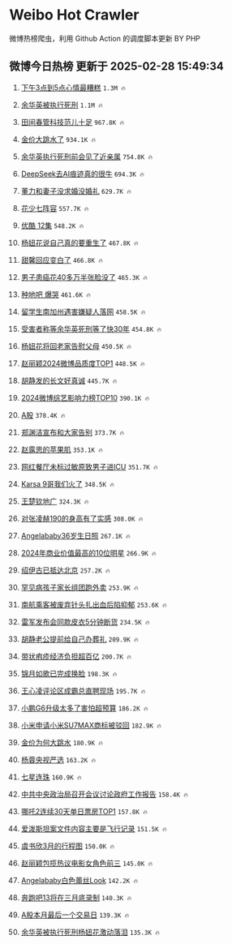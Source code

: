 # Weibo Hot Crawler 



微博热榜爬虫，利用 Github Action 的调度脚本更新 BY PHP 


## 微博今日热榜 更新于 2025-02-28 15:49:34 
1. [下午3点到5点心情最糟糕](https://s.weibo.com/weibo?q=%23%E4%B8%8B%E5%8D%883%E7%82%B9%E5%88%B05%E7%82%B9%E5%BF%83%E6%83%85%E6%9C%80%E7%B3%9F%E7%B3%95%23&t=31&band_rank=1&Refer=top) `1.3M 🔥` 

1. [余华英被执行死刑](https://s.weibo.com/weibo?q=%23%E4%BD%99%E5%8D%8E%E8%8B%B1%E8%A2%AB%E6%89%A7%E8%A1%8C%E6%AD%BB%E5%88%91%23&t=31&band_rank=2&Refer=top) `1.1M 🔥` 

1. [田间春管科技范儿十足](https://s.weibo.com/weibo?q=%23%E7%94%B0%E9%97%B4%E6%98%A5%E7%AE%A1%E7%A7%91%E6%8A%80%E8%8C%83%E5%84%BF%E5%8D%81%E8%B6%B3%23&t=31&band_rank=3&Refer=top) `967.8K 🔥` 

1. [金价大跳水了](https://s.weibo.com/weibo?q=%23%E9%87%91%E4%BB%B7%E5%A4%A7%E8%B7%B3%E6%B0%B4%E4%BA%86%23&t=31&band_rank=4&Refer=top) `934.1K 🔥` 

1. [余华英执行死刑前会见了近亲属](https://s.weibo.com/weibo?q=%23%E4%BD%99%E5%8D%8E%E8%8B%B1%E6%89%A7%E8%A1%8C%E6%AD%BB%E5%88%91%E5%89%8D%E4%BC%9A%E8%A7%81%E4%BA%86%E8%BF%91%E4%BA%B2%E5%B1%9E%23&t=31&band_rank=5&Refer=top) `754.8K 🔥` 

1. [DeepSeek去AI痕迹真的很牛](https://s.weibo.com/weibo?q=%23DeepSeek%E5%8E%BBAI%E7%97%95%E8%BF%B9%E7%9C%9F%E7%9A%84%E5%BE%88%E7%89%9B%23&t=31&band_rank=6&Refer=top) `694.3K 🔥` 

1. [董力和妻子没求婚没婚礼](https://s.weibo.com/weibo?q=%23%E8%91%A3%E5%8A%9B%E5%92%8C%E5%A6%BB%E5%AD%90%E6%B2%A1%E6%B1%82%E5%A9%9A%E6%B2%A1%E5%A9%9A%E7%A4%BC%23&t=31&band_rank=7&Refer=top) `629.7K 🔥` 

1. [花少七阵容](https://s.weibo.com/weibo?q=%23%E8%8A%B1%E5%B0%91%E4%B8%83%E9%98%B5%E5%AE%B9%23&t=31&band_rank=8&Refer=top) `557.7K 🔥` 

1. [优酷 12集](https://s.weibo.com/weibo?q=%E4%BC%98%E9%85%B7%2012%E9%9B%86&t=31&band_rank=9&Refer=top) `548.2K 🔥` 

1. [杨妞花说自己真的要重生了](https://s.weibo.com/weibo?q=%23%E6%9D%A8%E5%A6%9E%E8%8A%B1%E8%AF%B4%E8%87%AA%E5%B7%B1%E7%9C%9F%E7%9A%84%E8%A6%81%E9%87%8D%E7%94%9F%E4%BA%86%23&t=31&band_rank=10&Refer=top) `467.8K 🔥` 

1. [甜馨回应变白了](https://s.weibo.com/weibo?q=%23%E7%94%9C%E9%A6%A8%E5%9B%9E%E5%BA%94%E5%8F%98%E7%99%BD%E4%BA%86%23&t=31&band_rank=11&Refer=top) `466.8K 🔥` 

1. [男子患癌花40多万半张脸没了](https://s.weibo.com/weibo?q=%23%E7%94%B7%E5%AD%90%E6%82%A3%E7%99%8C%E8%8A%B140%E5%A4%9A%E4%B8%87%E5%8D%8A%E5%BC%A0%E8%84%B8%E6%B2%A1%E4%BA%86%23&t=31&band_rank=12&Refer=top) `465.3K 🔥` 

1. [种地吧 爆哭](https://s.weibo.com/weibo?q=%E7%A7%8D%E5%9C%B0%E5%90%A7%20%E7%88%86%E5%93%AD&t=31&band_rank=13&Refer=top) `461.6K 🔥` 

1. [留学生南加州遇害嫌疑人落网](https://s.weibo.com/weibo?q=%23%E7%95%99%E5%AD%A6%E7%94%9F%E5%8D%97%E5%8A%A0%E5%B7%9E%E9%81%87%E5%AE%B3%E5%AB%8C%E7%96%91%E4%BA%BA%E8%90%BD%E7%BD%91%23&t=31&band_rank=14&Refer=top) `458.5K 🔥` 

1. [受害者称等余华英死刑等了快30年](https://s.weibo.com/weibo?q=%23%E5%8F%97%E5%AE%B3%E8%80%85%E7%A7%B0%E7%AD%89%E4%BD%99%E5%8D%8E%E8%8B%B1%E6%AD%BB%E5%88%91%E7%AD%89%E4%BA%86%E5%BF%AB30%E5%B9%B4%23&t=31&band_rank=15&Refer=top) `454.8K 🔥` 

1. [杨妞花将回老家告慰父母](https://s.weibo.com/weibo?q=%23%E6%9D%A8%E5%A6%9E%E8%8A%B1%E5%B0%86%E5%9B%9E%E8%80%81%E5%AE%B6%E5%91%8A%E6%85%B0%E7%88%B6%E6%AF%8D%23&t=31&band_rank=16&Refer=top) `450.5K 🔥` 

1. [赵丽颖2024微博品质度TOP1](https://s.weibo.com/weibo?q=%23%E8%B5%B5%E4%B8%BD%E9%A2%962024%E5%BE%AE%E5%8D%9A%E5%93%81%E8%B4%A8%E5%BA%A6TOP1%23&t=31&band_rank=17&Refer=top) `448.5K 🔥` 

1. [胡静发的长文好真诚](https://s.weibo.com/weibo?q=%E8%83%A1%E9%9D%99%E5%8F%91%E7%9A%84%E9%95%BF%E6%96%87%E5%A5%BD%E7%9C%9F%E8%AF%9A&t=31&band_rank=18&Refer=top) `445.7K 🔥` 

1. [2024微博综艺影响力榜TOP10](https://s.weibo.com/weibo?q=2024%E5%BE%AE%E5%8D%9A%E7%BB%BC%E8%89%BA%E5%BD%B1%E5%93%8D%E5%8A%9B%E6%A6%9CTOP10&t=31&band_rank=19&Refer=top) `390.1K 🔥` 

1. [A股](https://s.weibo.com/weibo?q=A%E8%82%A1&t=31&band_rank=20&Refer=top) `378.4K 🔥` 

1. [郑渊洁宣布和大家告别](https://s.weibo.com/weibo?q=%23%E9%83%91%E6%B8%8A%E6%B4%81%E5%AE%A3%E5%B8%83%E5%92%8C%E5%A4%A7%E5%AE%B6%E5%91%8A%E5%88%AB%23&t=31&band_rank=21&Refer=top) `373.7K 🔥` 

1. [赵露思的苹果肌](https://s.weibo.com/weibo?q=%23%E8%B5%B5%E9%9C%B2%E6%80%9D%E7%9A%84%E8%8B%B9%E6%9E%9C%E8%82%8C%23&t=31&band_rank=22&Refer=top) `353.1K 🔥` 

1. [网红餐厅未标过敏原致男子进ICU](https://s.weibo.com/weibo?q=%23%E7%BD%91%E7%BA%A2%E9%A4%90%E5%8E%85%E6%9C%AA%E6%A0%87%E8%BF%87%E6%95%8F%E5%8E%9F%E8%87%B4%E7%94%B7%E5%AD%90%E8%BF%9BICU%23&t=31&band_rank=23&Refer=top) `351.7K 🔥` 

1. [Karsa 9哥我们火了](https://s.weibo.com/weibo?q=Karsa%209%E5%93%A5%E6%88%91%E4%BB%AC%E7%81%AB%E4%BA%86&t=31&band_rank=24&Refer=top) `348.5K 🔥` 

1. [王楚钦地广](https://s.weibo.com/weibo?q=%23%E7%8E%8B%E6%A5%9A%E9%92%A6%E5%9C%B0%E5%B9%BF%23&t=31&band_rank=25&Refer=top) `324.3K 🔥` 

1. [对张凌赫190的身高有了实感](https://s.weibo.com/weibo?q=%E5%AF%B9%E5%BC%A0%E5%87%8C%E8%B5%AB190%E7%9A%84%E8%BA%AB%E9%AB%98%E6%9C%89%E4%BA%86%E5%AE%9E%E6%84%9F&t=31&band_rank=26&Refer=top) `308.0K 🔥` 

1. [Angelababy36岁生日照](https://s.weibo.com/weibo?q=%23Angelababy36%E5%B2%81%E7%94%9F%E6%97%A5%E7%85%A7%23&t=31&band_rank=27&Refer=top) `267.1K 🔥` 

1. [2024年商业价值最高的10位明星](https://s.weibo.com/weibo?q=%232024%E5%B9%B4%E5%95%86%E4%B8%9A%E4%BB%B7%E5%80%BC%E6%9C%80%E9%AB%98%E7%9A%8410%E4%BD%8D%E6%98%8E%E6%98%9F%23&t=31&band_rank=28&Refer=top) `266.9K 🔥` 

1. [绍伊古已抵达北京](https://s.weibo.com/weibo?q=%23%E7%BB%8D%E4%BC%8A%E5%8F%A4%E5%B7%B2%E6%8A%B5%E8%BE%BE%E5%8C%97%E4%BA%AC%23&t=31&band_rank=29&Refer=top) `257.2K 🔥` 

1. [罕见病孩子家长组团跑外卖](https://s.weibo.com/weibo?q=%23%E7%BD%95%E8%A7%81%E7%97%85%E5%AD%A9%E5%AD%90%E5%AE%B6%E9%95%BF%E7%BB%84%E5%9B%A2%E8%B7%91%E5%A4%96%E5%8D%96%23&t=31&band_rank=30&Refer=top) `253.9K 🔥` 

1. [南航乘客被废弃针头扎出血后陷抑郁](https://s.weibo.com/weibo?q=%23%E5%8D%97%E8%88%AA%E4%B9%98%E5%AE%A2%E8%A2%AB%E5%BA%9F%E5%BC%83%E9%92%88%E5%A4%B4%E6%89%8E%E5%87%BA%E8%A1%80%E5%90%8E%E9%99%B7%E6%8A%91%E9%83%81%23&t=31&band_rank=31&Refer=top) `253.6K 🔥` 

1. [雷军发布会同款皮衣5分钟断货](https://s.weibo.com/weibo?q=%23%E9%9B%B7%E5%86%9B%E5%8F%91%E5%B8%83%E4%BC%9A%E5%90%8C%E6%AC%BE%E7%9A%AE%E8%A1%A35%E5%88%86%E9%92%9F%E6%96%AD%E8%B4%A7%23&t=31&band_rank=32&Refer=top) `234.5K 🔥` 

1. [胡静老公提前给自己办葬礼](https://s.weibo.com/weibo?q=%E8%83%A1%E9%9D%99%E8%80%81%E5%85%AC%E6%8F%90%E5%89%8D%E7%BB%99%E8%87%AA%E5%B7%B1%E5%8A%9E%E8%91%AC%E7%A4%BC&t=31&band_rank=33&Refer=top) `209.9K 🔥` 

1. [带状疱疹经济负担超百亿](https://s.weibo.com/weibo?q=%23%E5%B8%A6%E7%8A%B6%E7%96%B1%E7%96%B9%E7%BB%8F%E6%B5%8E%E8%B4%9F%E6%8B%85%E8%B6%85%E7%99%BE%E4%BA%BF%23&t=31&band_rank=34&Refer=top) `200.7K 🔥` 

1. [锦月如歌已完成换脸](https://s.weibo.com/weibo?q=%23%E9%94%A6%E6%9C%88%E5%A6%82%E6%AD%8C%E5%B7%B2%E5%AE%8C%E6%88%90%E6%8D%A2%E8%84%B8%23&t=31&band_rank=35&Refer=top) `198.3K 🔥` 

1. [王心凌评论区成霸总直聘现场](https://s.weibo.com/weibo?q=%E7%8E%8B%E5%BF%83%E5%87%8C%E8%AF%84%E8%AE%BA%E5%8C%BA%E6%88%90%E9%9C%B8%E6%80%BB%E7%9B%B4%E8%81%98%E7%8E%B0%E5%9C%BA&t=31&band_rank=36&Refer=top) `195.7K 🔥` 

1. [小鹏G6升级太多了害怕超预算](https://s.weibo.com/weibo?q=%23%E5%B0%8F%E9%B9%8FG6%E5%8D%87%E7%BA%A7%E5%A4%AA%E5%A4%9A%E4%BA%86%E5%AE%B3%E6%80%95%E8%B6%85%E9%A2%84%E7%AE%97%23&t=31&band_rank=37&Refer=top) `186.2K 🔥` 

1. [小米申请小米SU7MAX商标被驳回](https://s.weibo.com/weibo?q=%23%E5%B0%8F%E7%B1%B3%E7%94%B3%E8%AF%B7%E5%B0%8F%E7%B1%B3SU7MAX%E5%95%86%E6%A0%87%E8%A2%AB%E9%A9%B3%E5%9B%9E%23&t=31&band_rank=38&Refer=top) `182.9K 🔥` 

1. [金价为何大跳水](https://s.weibo.com/weibo?q=%23%E9%87%91%E4%BB%B7%E4%B8%BA%E4%BD%95%E5%A4%A7%E8%B7%B3%E6%B0%B4%23&t=31&band_rank=39&Refer=top) `180.9K 🔥` 

1. [杨蓉央视严选](https://s.weibo.com/weibo?q=%E6%9D%A8%E8%93%89%E5%A4%AE%E8%A7%86%E4%B8%A5%E9%80%89&t=31&band_rank=40&Refer=top) `163.2K 🔥` 

1. [七星连珠](https://s.weibo.com/weibo?q=%E4%B8%83%E6%98%9F%E8%BF%9E%E7%8F%A0&t=31&band_rank=41&Refer=top) `160.9K 🔥` 

1. [中共中央政治局召开会议讨论政府工作报告](https://s.weibo.com/weibo?q=%23%E4%B8%AD%E5%85%B1%E4%B8%AD%E5%A4%AE%E6%94%BF%E6%B2%BB%E5%B1%80%E5%8F%AC%E5%BC%80%E4%BC%9A%E8%AE%AE%E8%AE%A8%E8%AE%BA%E6%94%BF%E5%BA%9C%E5%B7%A5%E4%BD%9C%E6%8A%A5%E5%91%8A%23&t=31&band_rank=42&Refer=top) `158.4K 🔥` 

1. [哪吒2连续30天单日票房TOP1](https://s.weibo.com/weibo?q=%23%E5%93%AA%E5%90%922%E8%BF%9E%E7%BB%AD30%E5%A4%A9%E5%8D%95%E6%97%A5%E7%A5%A8%E6%88%BFTOP1%23&t=31&band_rank=43&Refer=top) `157.8K 🔥` 

1. [爱泼斯坦案文件内容主要是飞行记录](https://s.weibo.com/weibo?q=%23%E7%88%B1%E6%B3%BC%E6%96%AF%E5%9D%A6%E6%A1%88%E6%96%87%E4%BB%B6%E5%86%85%E5%AE%B9%E4%B8%BB%E8%A6%81%E6%98%AF%E9%A3%9E%E8%A1%8C%E8%AE%B0%E5%BD%95%23&t=31&band_rank=44&Refer=top) `151.5K 🔥` 

1. [虞书欣3月的行程图](https://s.weibo.com/weibo?q=%23%E8%99%9E%E4%B9%A6%E6%AC%A33%E6%9C%88%E7%9A%84%E8%A1%8C%E7%A8%8B%E5%9B%BE%23&t=31&band_rank=45&Refer=top) `150.0K 🔥` 

1. [赵丽颖包揽热议电影女角色前三](https://s.weibo.com/weibo?q=%23%E8%B5%B5%E4%B8%BD%E9%A2%96%E5%8C%85%E6%8F%BD%E7%83%AD%E8%AE%AE%E7%94%B5%E5%BD%B1%E5%A5%B3%E8%A7%92%E8%89%B2%E5%89%8D%E4%B8%89%23&t=31&band_rank=46&Refer=top) `145.0K 🔥` 

1. [Angelababy白色蕾丝Look](https://s.weibo.com/weibo?q=%23Angelababy%E7%99%BD%E8%89%B2%E8%95%BE%E4%B8%9DLook%23&t=31&band_rank=47&Refer=top) `142.2K 🔥` 

1. [奔跑吧13将在三月底录制](https://s.weibo.com/weibo?q=%E5%A5%94%E8%B7%91%E5%90%A713%E5%B0%86%E5%9C%A8%E4%B8%89%E6%9C%88%E5%BA%95%E5%BD%95%E5%88%B6&t=31&band_rank=48&Refer=top) `140.3K 🔥` 

1. [A股本月最后一个交易日](https://s.weibo.com/weibo?q=%23A%E8%82%A1%E6%9C%AC%E6%9C%88%E6%9C%80%E5%90%8E%E4%B8%80%E4%B8%AA%E4%BA%A4%E6%98%93%E6%97%A5%23&t=31&band_rank=49&Refer=top) `139.3K 🔥` 

1. [余华英被执行死刑杨妞花激动落泪](https://s.weibo.com/weibo?q=%23%E4%BD%99%E5%8D%8E%E8%8B%B1%E8%A2%AB%E6%89%A7%E8%A1%8C%E6%AD%BB%E5%88%91%E6%9D%A8%E5%A6%9E%E8%8A%B1%E6%BF%80%E5%8A%A8%E8%90%BD%E6%B3%AA%23&t=31&band_rank=50&Refer=top) `135.3K 🔥` 

